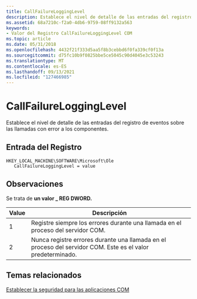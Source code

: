 ```yaml
---
title: CallFailureLoggingLevel
description: Establece el nivel de detalle de las entradas del registro de eventos sobre las llamadas con error a los componentes.
ms.assetid: 68a7210c-f2a0-4db6-9759-08ff9132a563
keywords:
- Valor del Registro CallFailureLoggingLevel COM
ms.topic: article
ms.date: 05/31/2018
ms.openlocfilehash: 4432f21f333d5aa5f8b3cebbd6f0fa339cf0f13a
ms.sourcegitcommit: d75fc10b9f0825bbe5ce5045c90d4045e3c53243
ms.translationtype: MT
ms.contentlocale: es-ES
ms.lasthandoff: 09/13/2021
ms.locfileid: "127466985"
---
```

# <a name="callfailurelogginglevel"></a>CallFailureLoggingLevel

Establece el nivel de detalle de las entradas del registro de eventos sobre las llamadas con error a los componentes.

## <a name="registry-entry"></a>Entrada del Registro

```
HKEY_LOCAL_MACHINE\SOFTWARE\Microsoft\Ole
   CallFailureLoggingLevel = value
```

## <a name="remarks"></a>Observaciones

Se trata de **un valor \_ REG DWORD.**



| Value | Descripción                                                                            |
|-------|----------------------------------------------------------------------------------------|
| 1     | Registre siempre los errores durante una llamada en el proceso del servidor COM.                           |
| 2     | Nunca registre errores durante una llamada en el proceso del servidor COM. Este es el valor predeterminado. |



 

## <a name="related-topics"></a>Temas relacionados

<dl> <dt>

[Establecer la seguridad para las aplicaciones COM](setting-security-for-com-applications.md)
</dt> </dl>

 

 




